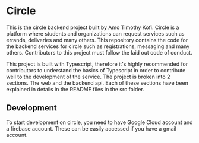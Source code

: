 # Circle

This is the circle backend project built by Amo Timothy Kofi. Circle is a platform where students and organizations can request services such as errands, deliveries and many others. This repository contains the code for the backend services for circle such as registrations, messaging and many others. Contributors to this project must follow the laid out code of conduct.

This project is built with Typescript, therefore it's highly recommended for contributors to understand the basics of Typescript in order to contribute well to the development of the service. The project is broken into 2 sections. The web and the backend api. Each of these sections have been explained in details in the README files in the src folder.

## Development

To start development on circle, you need to have Google Cloud account and a firebase account. These can be easily accessed if you have a gmail account.
